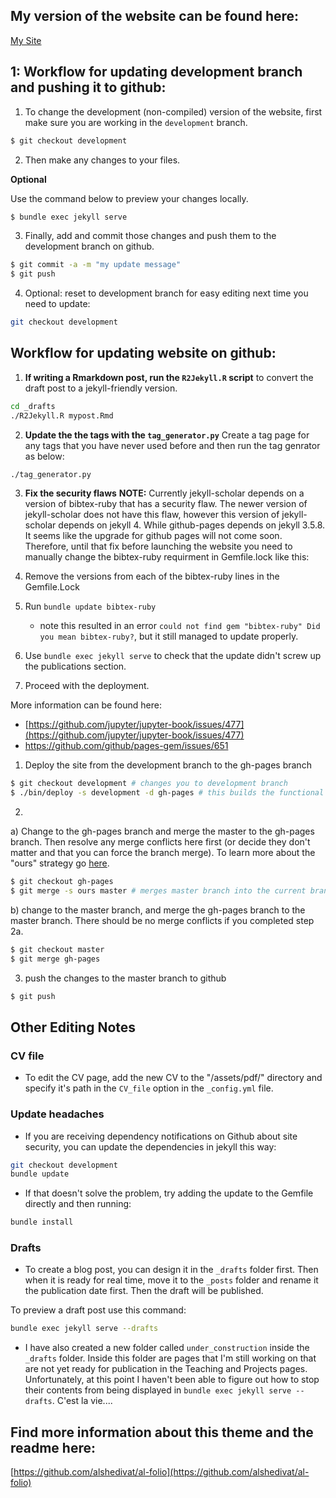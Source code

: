 ## My version of the website can be found here:
[My Site](https://hhollandmoritz.github.io/)


## 1: Workflow for updating development branch and pushing it to github:

1) To change the development (non-compiled) version of the website, first make sure you are working in the ```development``` branch.
```bash
$ git checkout development
```

2) Then make any changes to your files.

__Optional__ 

Use the command below to preview your changes locally.

```bash
$ bundle exec jekyll serve
```

3) Finally, add and commit those changes and push them to the development branch on github. 

```bash
$ git commit -a -m "my update message"
$ git push
```

4) Optional: reset to development branch for easy editing next time you need to update:

```bash
git checkout development
```

## Workflow for updating website on github:

1) **If writing a Rmarkdown post, run the `R2Jekyll.R` script** to convert the draft post to a jekyll-friendly version.

```bash
cd _drafts
./R2Jekyll.R mypost.Rmd
```

2) **Update the the tags with the `tag_generator.py`**
 Create a tag page for any tags that you have never used before and then run the tag genrator as below:

```bash
./tag_generator.py
```
3) **Fix the security flaws**
**NOTE:** Currently jekyll-scholar depends on a version of bibtex-ruby that has a security flaw. The newer version of jekyll-scholar does not have this flaw, however this version of jekyll-scholar depends on jekyll 4. While github-pages depends on jekyll 3.5.8. It seems like the upgrade for github pages will not come soon. Therefore, until that fix before launching the website you need to manually change the bibtex-ruby requirment in Gemfile.lock like this:

1) Remove the versions from each of the bibtex-ruby lines in the Gemfile.Lock
2) Run `bundle update bibtex-ruby` 
   - note this resulted in an error `could not find gem "bibtex-ruby" Did you mean bibtex-ruby?`, but it still managed to update properly. 
3) Use `bundle exec jekyll serve` to check that the update didn't screw up the publications section.
4) Proceed with the deployment.

More information can be found here:
 * [https://github.com/jupyter/jupyter-book/issues/477](https://github.com/jupyter/jupyter-book/issues/477) 
 * https://github.com/github/pages-gem/issues/651 

1) Deploy the site from the development branch to the gh-pages branch

```bash
$ git checkout development # changes you to development branch
$ ./bin/deploy -s development -d gh-pages # this builds the functional gh-pages website version from the guides on the development branch
```

2) 

  a) Change to the gh-pages branch and merge the master to the gh-pages branch. Then resolve any merge conflicts here first (or decide they don't matter and that you can force the branch merge). To learn more about the "ours" strategy go [here](https://www.atlassian.com/git/tutorials/using-branches/merge-strategy).

```bash
$ git checkout gh-pages
$ git merge -s ours master # merges master branch into the current branch (i.e. gh-pages) with strategy "ours"; i.e. preferentially keep files from gh-pages - this is what we want since we will effectively be overwriting mastaer with gh-pages each time. 
```

b) change to the master branch, and merge the gh-pages branch to the master branch. There should be no merge conflicts if you completed step 2a.

```bash
$ git checkout master
$ git merge gh-pages
```

3) push the changes to the master branch to github

```bash
$ git push
```
## Other Editing Notes
### CV file ###
* To edit the CV page, add the new CV to the "/assets/pdf/" directory and specify it's path in the `CV_file` option in the `_config.yml` file.

### Update headaches ###
* If you are receiving dependency notifications on Github about site security, you can update the dependencies in jekyll this way:

```bash
git checkout development
bundle update

```
* If that doesn't solve the problem, try adding the update to the Gemfile directly and then running:

```bash
bundle install
```

### Drafts ###
* To create a blog post, you can design it in the ```_drafts``` folder first. Then when it is ready for real time, move it to the ```_posts``` folder and rename it the publication date first. Then the draft will be published.

To preview a draft post use this command:
 
```bash
bundle exec jekyll serve --drafts
```

* I have also created a new folder called `under_construction` inside the `_drafts` folder. Inside this folder are pages that I'm still working on that are not yet ready for publication in the Teaching and Projects pages. Unfortunately, at this point I haven't been able to figure out how to stop their contents from being displayed in `bundle exec jekyll serve --drafts`. C'est la vie....

## Find more information about this theme and the readme here:
[https://github.com/alshedivat/al-folio](https://github.com/alshedivat/al-folio)

